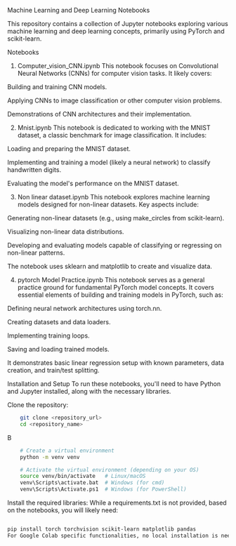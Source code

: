 
Machine Learning and Deep Learning Notebooks

This repository contains a collection of Jupyter notebooks exploring various machine learning and deep learning concepts, primarily using PyTorch and scikit-learn.

Notebooks
1. Computer_vision_CNN.ipynb
This notebook focuses on Convolutional Neural Networks (CNNs) for computer vision tasks. It likely covers:

Building and training CNN models.

Applying CNNs to image classification or other computer vision problems.

Demonstrations of CNN architectures and their implementation.

2. Mnist.ipynb
This notebook is dedicated to working with the MNIST dataset, a classic benchmark for image classification. It includes:

Loading and preparing the MNIST dataset.

Implementing and training a model (likely a neural network) to classify handwritten digits.

Evaluating the model's performance on the MNIST dataset.

3. Non linear dataset.ipynb
This notebook explores machine learning models designed for non-linear datasets. Key aspects include:

Generating non-linear datasets (e.g., using make_circles from scikit-learn).

Visualizing non-linear data distributions.

Developing and evaluating models capable of classifying or regressing on non-linear patterns.

The notebook uses sklearn and matplotlib to create and visualize data.

4. pytorch Model Practice.ipynb
This notebook serves as a general practice ground for fundamental PyTorch model concepts. It covers essential elements of building and training models in PyTorch, such as:

Defining neural network architectures using torch.nn.

Creating datasets and data loaders.

Implementing training loops.

Saving and loading trained models.

It demonstrates basic linear regression setup with known parameters, data creation, and train/test splitting.

Installation and Setup
To run these notebooks, you'll need to have Python and Jupyter installed, along with the necessary libraries.

Clone the repository:

```bash
    git clone <repository_url>
    cd <repository_name>
```

B

```bash
    # Create a virtual environment
    python -m venv venv

    # Activate the virtual environment (depending on your OS)
    source venv/bin/activate   # Linux/macOS
    venv\Scripts\activate.bat  # Windows (for cmd)
    venv\Scripts\Activate.ps1  # Windows (for PowerShell)
```
Install the required libraries:
While a requirements.txt is not provided, based on the notebooks, you will likely need:

```bash

pip install torch torchvision scikit-learn matplotlib pandas
For Google Colab specific functionalities, no local installation is needed as it's a cloud-based environment.
```

